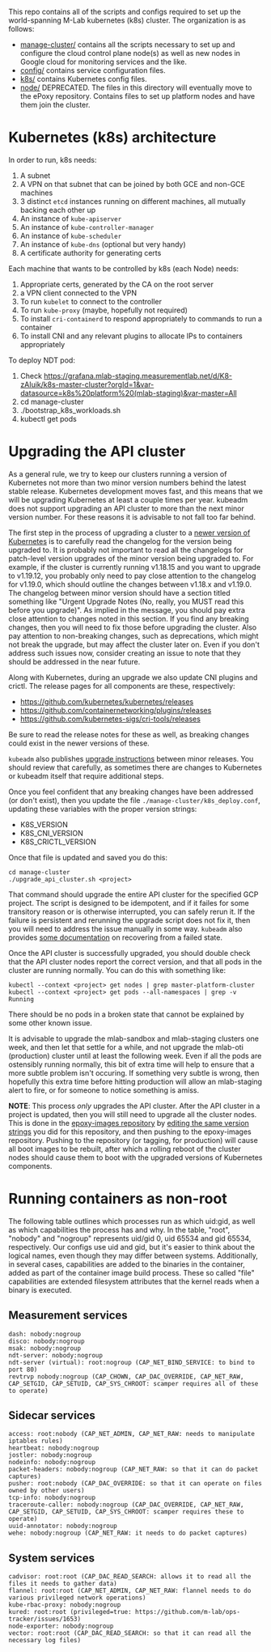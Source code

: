 This repo contains all of the scripts and configs required to set up the
world-spanning M-Lab kubernetes (k8s) cluster.  The organization is as follows:

- [manage-cluster/](manager-cluster/) contains all the scripts necessary to set
  up and configure the cloud control plane node(s) as well as new nodes in
  Google cloud for monitoring services and the like.
- [config/](config/) contains service configuration files.
- [k8s/](k8s/) contains Kubernetes config files.
- [node/](node/) DEPRECATED. The files in this directory will eventually move to
  the ePoxy repository. Contains files to set up platform nodes and have them
  join the cluster.

# Kubernetes (k8s) architecture

In order to run, k8s needs:

1. A subnet
2. A VPN on that subnet that can be joined by both GCE and non-GCE machines
3. 3 distinct `etcd` instances running on different machines, all mutually backing each other up
4. An instance of `kube-apiserver`
5. An instance of `kube-controller-manager`
6. An instance of `kube-scheduler`
7. An instance of `kube-dns` (optional but very handy)
8. A certificate authority for generating certs

Each machine that wants to be controlled by k8s (each Node) needs:

1. Appropriate certs, generated by the CA on the root server
2. a VPN client connected to the VPN
3. To run `kubelet` to connect to the controller
4. To run `kube-proxy` (maybe, hopefully not required)
5. To install `cri-containerd` to respond appropriately to commands to run a
   container
6. To install CNI and any relevant plugins to allocate IPs to containers
   appropriately

To deploy NDT pod:

1. Check <https://grafana.mlab-staging.measurementlab.net/d/K8-zAIuik/k8s-master-cluster?orgId=1&var-datasource=k8s%20platform%20(mlab-staging)&var-master=All>
1. cd manage-cluster
1. ./bootstrap_k8s_workloads.sh
1. kubectl get pods

# Upgrading the API cluster

As a general rule, we try to keep our clusters running a version of Kubernetes
not more than two minor version numbers behind the latest stable release.
Kubernetes development moves fast, and this means that we will be upgrading
Kubernetes at least a couple times per year. kubeadm does not support upgrading
an API cluster to more than the next minor version number. For these reasons it
is advisable to not fall too far behind.

The first step in the process of upgrading a cluster to a [newer version of
Kubernetes](https://github.com/kubernetes/kubernetes/releases) is to carefully
read the changelog for the version being upgraded to. It is probably not
important to read all the changelogs for patch-level version upgrades of the
minor version being upgraded to. For example, if the cluster is currently
running v1.18.15 and you want to upgrade to v1.19.12, you probably only need to
pay close attention to the changelog for v1.19.0, which should outline the
changes between v1.18.x and v1.19.0. The changelog between minor version should
have a section titled something like "Urgent Upgrade Notes (No, really, you
MUST read this before you upgrade)". As implied in the message, you should pay
extra close attention to changes noted in this section.  If you find any
breaking changes, then you will need to fix those before upgrading the cluster.
Also pay attention to non-breaking changes, such as deprecations, which might
not break the upgrade, but may affect the cluster later on. Even if you don't
address such issues now, consider creating an issue to note that they should be
addressed in the near future.

Along with Kubernetes, during an upgrade we also update CNI plugins and crictl.
The release pages for all components are these, respectively:

- <https://github.com/kubernetes/kubernetes/releases>
- <https://github.com/containernetworking/plugins/releases>
- <https://github.com/kubernetes-sigs/cri-tools/releases>

Be sure to read the release notes for these as well, as breaking changes could
exist in the newer versions of these.

`kubeadm` also publishes [upgrade
instructions](https://kubernetes.io/docs/tasks/administer-cluster/kubeadm/kubeadm-upgrade/)
between minor releases. You should review that carefully, as sometimes there
are changes to Kubernetes or kubeadm itself that require additional steps.

Once you feel confident that any breaking changes have been addressed (or don't
exist), then you update the file `./manage-cluster/k8s_deploy.conf`, updating
these variables with the proper version strings:

- K8S\_VERSION
- K8S\_CNI\_VERSION
- K8S\_CRICTL\_VERSION

Once that file is updated and saved you do this:

```
cd manage-cluster
./upgrade_api_cluster.sh <project>
```

That command should upgrade the entire API cluster for the specified GCP
project. The script is designed to be idempotent, and if it failes for some
transitory reason or is otherwise interrupted, you can safely rerun it. If the
failure is persistent and rerunning the upgrade script does not fix it, then
you will need to address the issue manually in some way. `kubeadm` also
provides [some
documentation](https://kubernetes.io/docs/tasks/administer-cluster/kubeadm/kubeadm-upgrade/#recovering-from-a-failure-state)
on recovering from a failed state.

Once the API cluster is successfully upgraded, you should double check that the
API cluster nodes report the correct version, and that all pods in the cluster
are running normally. You can do this with something like:

```
kubectl --context <project> get nodes | grep master-platform-cluster
kubectl --context <project> get pods --all-namespaces | grep -v Running
```

There should be no pods in a broken state that cannot be explained by some
other known issue.

It is advisable to upgrade the mlab-sandbox and mlab-staging clusters one week,
and then let that settle for a while, and not upgrade the mlab-oti (production)
cluster until at least the following week. Even if all the pods are ostensibly
running normally, this bit of extra time will help to ensure that a more subtle
problem isn't occuring. If something very subtle is wrong, then hopefully this
extra time before hitting production will allow an mlab-staging alert to fire,
or for someone to notice something is amiss.

**NOTE**: This process _only_ upgrades the API cluster. After the API cluster in
a project is updated, then you will still need to upgrade all the cluster
nodes. This is done in the [epoxy-images
repository](https://github.com/m-lab/epoxy-images) by [editing the same version
strings](https://github.com/m-lab/epoxy-images/blob/main/config.sh#L6) you
did for this repository, and then pushing to the epoxy-images repository.
Pushing to the repository (or tagging, for production) will cause all boot
images to be rebuilt, after which a rolling reboot of the cluster nodes should
cause them to boot with the upgraded versions of Kubernetes components.

# Running containers as non-root

The following table outlines which processes run as which uid:gid, as well as
which capabilities the process has and why. In the table, "root", "nobody"
and "nogroup" represents uid/gid 0, uid 65534 and gid 65534, respectively. Our
configs use uid and gid, but it's easier to think about the logical names, even
though they may differ between systems.  Additionally, in several cases,
capabilities are added to the binaries in the container, added as part of the
container image build process. These so called "file" capabilities are extended
filesystem attributes that the kernel reads when a binary is executed.

## Measurement services

```text
dash: nobody:nogroup
disco: nobody:nogroup
msak: nobody:nogroup
ndt-server: nobody:nogroup
ndt-server (virtual): root:nogroup (CAP_NET_BIND_SERVICE: to bind to port 80)
revtrvp nobody:nogroup (CAP_CHOWN, CAP_DAC_OVERRIDE, CAP_NET_RAW, CAP_SETGID, CAP_SETUID, CAP_SYS_CHROOT: scamper requires all of these to operate)
```

## Sidecar services

```text
access: root:nobody (CAP_NET_ADMIN, CAP_NET_RAW: needs to manipulate iptables rules)
heartbeat: nobody:nogroup
jostler: nobody:nogroup
nodeinfo: nobody:nogroup
packet-headers: nobody:nogroup (CAP_NET_RAW: so that it can do packet captures)
pusher: root:nobody (CAP_DAC_OVERRIDE: so that it can operate on files owned by other users)
tcp-info: nobody:nogroup
traceroute-caller: nobody:nogroup (CAP_DAC_OVERRIDE, CAP_NET_RAW, CAP_SETGID, CAP_SETUID, CAP_SYS_CHROOT: scamper requires these to operate)
uuid-annotator: nobody:nogroup
wehe: nobody:nogroup (CAP_NET_RAW: it needs to do packet captures)
```

## System services

```text
cadvisor: root:root (CAP_DAC_READ_SEARCH: allows it to read all the files it needs to gather data)
flannel: root:root (CAP_NET_ADMIN, CAP_NET_RAW: flannel needs to do various privileged network operations)
kube-rbac-proxy: nobody:nogroup
kured: root:root (privileged=true: https://github.com/m-lab/ops-tracker/issues/1653)
node-exporter: nobody:nogroup
vector: root:root (CAP_DAC_READ_SEARCH: so that it can read all the necessary log files)
```
